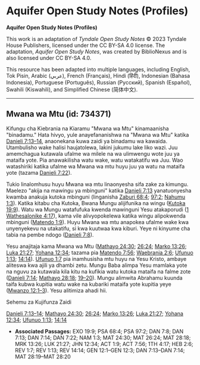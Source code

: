 # Aquifer Open Study Notes (Profiles)

**Aquifer Open Study Notes (Profiles)**

This work is an adaptation of *Tyndale Open Study Notes* © 2023 Tyndale House Publishers, licensed under the CC BY\-SA 4\.0 license. The adaptation, *Aquifer Open Study Notes*, was created by BiblioNexus and is also licensed under CC BY\-SA 4\.0\.

This resource has been adapted into multiple languages, including English, Tok Pisin, Arabic (عربي), French (Français), Hindi (हिंदी), Indonesian (Bahasa Indonesia), Portuguese (Português), Russian (Русский), Spanish (Español), Swahili (Kiswahili), and Simplified Chinese (简体中文).



--------------------------------

## Mwana wa Mtu (id: 734371)

Kifungu cha Kiebrania na Kiaramu "Mwana wa Mtu" kinamaanisha "binadamu." Hata hivyo, yule anayefananishwa na "Mwana wa Mtu" katika [Danieli 7:13–14](https://ref.ly/Dan7:13-Dan7:14), anaonekana kuwa zaidi ya binadamu wa kawaida. Utambulisho wake halisi haujatolewa, lakini jukumu lake liko wazi. Juu amemchagua kutawala ufalme wa milele na wa ulimwengu wote juu ya mataifa yote. Pia anawakilisha watu wake, watu watakatifu wa Juu. Wao watashiriki katika ufalme wa Mwana wa mtu huyu juu ya watu na mataifa yote (tazama [Danieli 7:22](https://ref.ly/Dan7:22)).

Tukio linalomhusu huyu Mwana wa mtu linaonyesha sifa zake za kimungu. Maelezo "akija na mawingu ya mbinguni" katika [Danieli 7:13](https://ref.ly/Dan7:13) yanatuonyesha kwamba anakuja kutoka mbinguni (linganisha [Zaburi 68:4](https://ref.ly/Ps68:4); [97:2](https://ref.ly/Ps97:2); [Nahumu 1:3](https://ref.ly/Nah1:3)). Katika kitabu cha Kutoka, Bwana Mungu alijifunika na wingu ([Kutoka 19:9](https://ref.ly/Exod19:9)). Watu wa Mungu watafufuka kwenda mawinguni Yesu atakaporudi ([1 Wathesalonike 4:17](https://ref.ly/1Thess4:17)), kama vile alivyopokelewa katika wingu alipokwenda mbinguni ([Matendo 1:9](https://ref.ly/Acts1:9)). Huyu Mwana wa mtu anapokea ufalme wake kwa unyenyekevu na utakatifu, si kwa kuutwaa kwa kiburi. Yeye ni kinyume cha tabia na pembe ndogo ([Danieli 7:8](https://ref.ly/Dan7:8)).

Yesu anajitaja kama Mwana wa Mtu ([Mathayo 24:30](https://ref.ly/Matt24:30); [26:24](https://ref.ly/Matt26:24); [Marko 13:26](https://ref.ly/Mark13:26); [Luka 21:27](https://ref.ly/Luke21:27); [Yohana 12:34](https://ref.ly/John12:34); tazama pia [Matendo 7:56](https://ref.ly/Acts7:56); [Waebrania 2:6](https://ref.ly/Heb2:6); [Ufunuo 1:13](https://ref.ly/Rev1:13); [14:14](https://ref.ly/Rev14:14)). [Ufunuo 1:7](https://ref.ly/Rev1:7) pia inamhusisha mtu huyu na Yesu Kristo, ambaye aliteswa kwa ajili ya dhambi zetu. Mungu Baba alimpa Yesu mamlaka yote na nguvu za kutawala kila kitu na kufikia watu kutoka mataifa na falme zote ([Danieli 7:14](https://ref.ly/Dan7:14); [Mathayo 28:18](https://ref.ly/Matt28:18); [19–20](https://ref.ly/Matt28:19-Matt28:20)). Mungu alimwita Abrahamu kuunda taifa kubwa kupitia watu wake na kubariki mataifa yote kupitia yeye ([Mwanzo 12:1–3](https://ref.ly/Gen12:1-Gen12:3)). Yesu alitimiza ahadi hii.

Sehemu za Kujifunza Zaidi

[Danieli 7:13–14](https://ref.ly/Dan7:13-Dan7:14); [Mathayo 24:30](https://ref.ly/Matt24:30); [26:24](https://ref.ly/Matt26:24); [Marko 13:26](https://ref.ly/Mark13:26); [Luka 21:27](https://ref.ly/Luke21:27); [Yohana 12:34](https://ref.ly/John12:34); [Ufunuo 1:13](https://ref.ly/Rev1:13); [14:14](https://ref.ly/Rev14:14)

* **Associated Passages:** EXO 19:9; PSA 68:4; PSA 97:2; DAN 7:8; DAN 7:13; DAN 7:14; DAN 7:22; NAM 1:3; MAT 24:30; MAT 26:24; MAT 28:18; MRK 13:26; LUK 21:27; JHN 12:34; ACT 1:9; ACT 7:56; 1TH 4:17; HEB 2:6; REV 1:7; REV 1:13; REV 14:14; GEN 12:1–GEN 12:3; DAN 7:13–DAN 7:14; MAT 28:19–MAT 28:20

